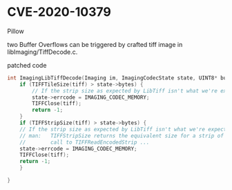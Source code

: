 # CVE-2020-10379
Pillow

two Buffer Overflows can be triggered by crafted tiff image in libImaging/TiffDecode.c.

patched code
```C
int ImagingLibTiffDecode(Imaging im, ImagingCodecState state, UINT8* buffer, Py_ssize_t bytes) {
    if (TIFFTileSize(tiff) > state->bytes) {
        // If the strip size as expected by LibTiff isn't what we're expecting, abort.
        state->errcode = IMAGING_CODEC_MEMORY;
        TIFFClose(tiff);
        return -1;
    }
    if (TIFFStripSize(tiff) > state->bytes) {
    // If the strip size as expected by LibTiff isn't what we're expecting, abort.
    // man:   TIFFStripSize returns the equivalent size for a strip of data as it would be returned in a
    //        call to TIFFReadEncodedStrip ...
    state->errcode = IMAGING_CODEC_MEMORY;
    TIFFClose(tiff);
    return -1;
    }

}
```